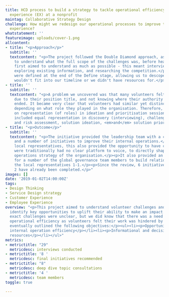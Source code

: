 ```yaml
---
title: HCD process to build a strategy to tackle operational efficiency and employee
  experience (EX) at a nonprofit
maintag: Collaborative Strategy Design
challenge: How might we redesign our operational processes to improve the volunteer
  experience?
whatstatement: ''
featureimage: uploads/cover-1.png
allcontent:
- title: "<p>Approach</p>"
  subtitle: ''
  textcontent: "<p>The project followed the Double Diamond approach, as we needed
    to understand what the full scope of the challenges was, before heading into solutioning.</p><p>We
    first aimed to understand as much as possible - this meant interviewing stakeholders,
    exploring existing information, and researching the competition.</p><p>Objectives
    were defined at the end of the Define stage, allowing us to descope items that
    wouldn't fit into our timeline or we didn't have resources for.</p>"
- title: ''
  subtitle: ''
  textcontent: "<p>A problem we uncovered was that many volunteers felt disempowered
    due to their position title, and not knowing where their authority started or
    ended. It became very clear that volunteers had similar yet distinct challenges
    depending on what role they played in the organisation. Therefore, a large emphasis
    on representation (of roles) in ideation and prioritisation sessions.</p><p>This
    included equal representation in discovery (interviewing), challenge priortisation
    and risk assessment, solution ideation, <em>and</em> solution priortisation.</p>"
- title: "<p>Outcome</p>"
  subtitle: ''
  textcontent: "<p>The initiative provided the leadership team with a clear roadmap
    and a number of initiatives to improve their internal operations.</p><p>For the
    local representatives, this also provided the opportunity to have challenges that
    were traditionally had no clear platform to voice, to directly shape the internal
    operations strategy of the organisation.</p><p>It also provided an opportunity
    for a number of the global governance team members to build relationships with
    the local representatives 1-1.</p><p>Since the review, 6 initiatives have started.
    2 have already been completed.</p>"
images: []
date: '2019-01-02T14:00:00Z'
tags:
- Design Thinking
- Service Design strategy
- Customer Experience
- Employee Experience
overview: "<p>This project aimed to understand volunteer challenges and needs, to
  identify key opportunities to uplift their ability to make an impact.</p><p>The
  exact challenges were unclear, but we did know that there was a need to improve
  operational efficiency as volunteers felt their work was hindered by operations.</p><p>We
  eventually outlined the following objectives:</p><ul><li><p>Opportunities to uplift
  internal operation efficiency</p></li><li><p>Informational and decision making flow</p></li><li><p>Leveraging
  resources</p></li></ul>"
metrics:
- metrictitle: "29"
  metricdesc: interviews conducted
- metrictitle: '8 '
  metricdesc: final initiatives recommended
- metrictitle: "8"
  metricdesc: deep dive topic consultations
- metrictitle: '4 '
  metricdesc: team members
toggle: true

---
```


